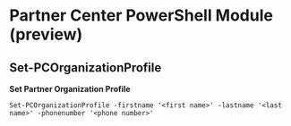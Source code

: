 # Partner Center PowerShell Module (preview) #

## Set-PCOrganizationProfile ##

**Set Partner Organization Profile**

    Set-PCOrganizationProfile -firstname '<first name>' -lastname '<last name>' -phonenumber '<phone number>'

